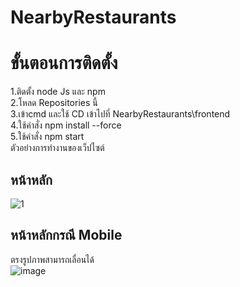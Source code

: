 # NearbyRestaurants

# ขั้นตอนการติดตั้ง<br />
1.ติดตั้ง node Js และ npm<br />
2.โหลด Repositories นี้<br />
3.เข้าcmd และใช้ CD เข้าไปที่ NearbyRestaurants\frontend<br />
4.ใช้คำสั่ง npm install --force<br />
5.ใช้คำสั่ง npm start<br />
ตัวอย่างการทำงานของเว็ปไซต์<br />
## หน้าหลัก
![1](https://user-images.githubusercontent.com/89379680/211829623-1513f9ac-d014-482c-b77c-7732fa62745e.png)
<br />

## หน้าหลักกรณี Mobile<br />
ตรงรูปภาพสามารถเลื่อนได้ <br />
![image](https://user-images.githubusercontent.com/89379680/211830958-71097b04-c74f-4ef5-8084-b922e8d8384a.png)

